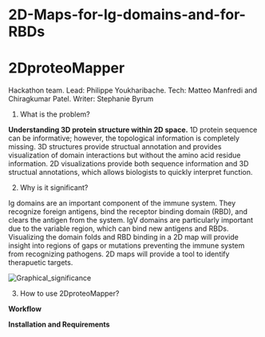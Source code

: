 # 2D-Maps-for-Ig-domains-and-for-RBDs

# 2DproteoMapper 

Hackathon team. Lead: Philippe Youkharibache. Tech: Matteo Manfredi and Chiragkumar Patel. Writer: Stephanie Byrum

1. What is the problem? 

**Understanding 3D protein structure within 2D space.** 1D protein sequence can be informative; however, the topological information is completely missing. 3D structures provide structual annotation and provides visualization of domain interactions but without the amino acid residue information. 2D visualizations provide both sequence information and 3D structual annotations, which allows biologists to quickly interpret function. 

2. Why is it significant? 

Ig domains are an important component of the immune system. They recognize foreign antigens, bind the receptor binding domain (RBD), and clears the antigen from the system. IgV domains are particularly important due to the variable region, which can bind new antigens and RBDs. Visualizing the domain folds and RBD binding in a 2D map will provide insight into regions of gaps or mutations preventing the immune system from recognizing pathogens. 2D maps will provide a tool to identify therapuetic targets. 

![Graphical_significance](https://github.com/ByrumLab/)

3. How to use 2DproteoMapper?

**Workflow** 

**Installation and Requirements** 
